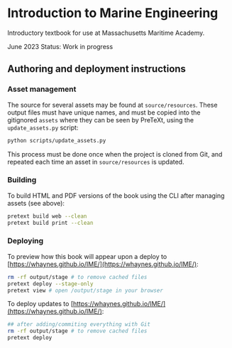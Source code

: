 # Introduction to Marine Engineering


Introductory textbook for use at Massachusetts Maritime Academy.

June 2023  Status: Work in progress


## Authoring and deployment instructions

### Asset management

The source for several assets may be found at `source/resources`. These output files must have unique names, and must be copied into the gitignored `assets`  where they can be seen by PreTeXt, using the `update_assets.py` script:

```bash
python scripts/update_assets.py
```

This process must be done once when the project is cloned from Git, and repeated
each time an asset in `source/resources` is updated.

### Building

To build HTML and PDF versions of the book using the CLI after managing assets
(see above):

```bash
pretext build web --clean
pretext build print --clean
```

### Deploying

To preview how this book will appear upon a deploy to [https://whaynes.github.io/IME/](https://whaynes.github.io/IME/):

```bash
rm -rf output/stage # to remove cached files
pretext deploy --stage-only
pretext view # open /output/stage in your browser
```

To deploy updates to [https://whaynes.github.io/IME/](https://whaynes.github.io/IME/):

```bash
## after adding/commiting everything with Git
rm -rf output/stage # to remove cached files
pretext deploy
```
